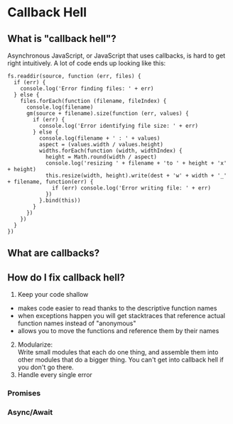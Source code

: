 # Callback Hell

## What is "callback hell"?

Asynchronous JavaScript, or JavaScript that uses callbacks, is hard to get right intuitively. A lot of code ends up looking like this:

```
fs.readdir(source, function (err, files) {
  if (err) {
    console.log('Error finding files: ' + err)
  } else {
    files.forEach(function (filename, fileIndex) {
      console.log(filename)
      gm(source + filename).size(function (err, values) {
        if (err) {
          console.log('Error identifying file size: ' + err)
        } else {
          console.log(filename + ' : ' + values)
          aspect = (values.width / values.height)
          widths.forEach(function (width, widthIndex) {
            height = Math.round(width / aspect)
            console.log('resizing ' + filename + 'to ' + height + 'x' + height)
            this.resize(width, height).write(dest + 'w' + width + '_' + filename, function(err) {
              if (err) console.log('Error writing file: ' + err)
            })
          }.bind(this))
        }
      })
    })
  }
})
```

## What are callbacks?

## How do I fix callback hell?

1. Keep your code shallow

- makes code easier to read thanks to the descriptive function names
- when exceptions happen you will get stacktraces that reference actual function names instead of "anonymous"
- allows you to move the functions and reference them by their names

2. Modularize:  
   Write small modules that each do one thing, and assemble them into other modules that do a bigger thing. You can't get into callback hell if you don't go there.
3. Handle every single error

### Promises


### Async/Await
